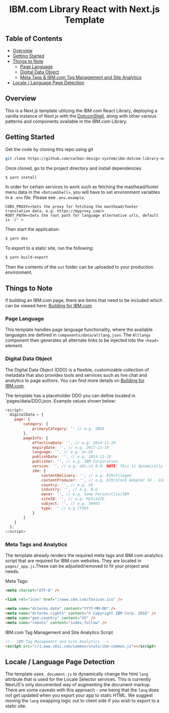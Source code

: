 <h1 align="center"> IBM.com Library React with Next.js Template</h1>

## Table of Contents

- [Overview](#overview)
- [Getting Started](#getting-started)
- [Things to Note](#things-to-note)
  - [Page Language](#page-language)
  - [Digital Data Object](#digital-data-object)
  - [Meta Tags & IBM.com Tag Management and Site Analytics](#meta-tags-and-analytics)
- [Locale / Language Page Detection](#locale--language-page-detection)

## Overview

This is a Next.js template utilizing the IBM.com React Library, deploying a vanilla instance of Next.js with the [DotcomShell](https://github.com/carbon-design-system/ibm-dotcom-library/blob/master/packages/react/src/components/DotcomShell/README.md),
along with other various patterns and components available in the IBM.com Library.

## Getting Started

Get the code by cloning this repo using git

```bash
git clone https://github.com/carbon-design-system/ibm-dotcom-library-nextjs-template.git
```

Once cloned, go to the project directory and install dependencies

```bash
$ yarn install
```

In order for certain services to work such as fetching the masthead/footer menu data in the `<DotcomShell>`, you will have to set environment variables in a `.env` file. Please see `.env.example`.

```
CORS_PROXY=<Sets the proxy for fetching the masthead/footer translation data, e.g. https://myproxy.com/>
ROOT_PATH=<Sets the root path for language alternative urls, default is '/' >
```

Then start the application:

```bash
$ yarn dev
```

To export to a static site, run the following:

```bash
$ yarn build-export
```

Then the contents of the `out` folder can be uploaded to your production environment.

## Things to Note

If building an IBM.com page, there are items that need to be included which can be viewed here: [Building for IBM.com](https://github.com/carbon-design-system/ibm-dotcom-library/blob/master/docs/building-for-ibm-dotcom.md)

### Page Language

This template handles page language functionality, where the available languages are defined in `components/data/altlang.json`. The `Altlangs` component then generates all alternate links to be injected into the `<head>` element.

### Digital Data Object

The Digital Data Object (DDO) is a flexible, customizable collection of metadata that also provides tools and services such as live chat and analytics to page authors. You can find more details on [Building for IBM.com](https://github.com/carbon-design-system/ibm-dotcom-library/blob/master/docs/building-for-ibm-dotcom.md).

The template has a placeholder DDO you can define located in `pages/data/DDO.json. Example values shown below:

```javascript
<script>
  digitalData = {
    page: {
        category: {
            primaryCategory: '' // e.g. SB03
        },
        pageInfo: {
            effectiveDate: '', // e.g. 2014-11-19
            expiryDate: '', // e.g. 2017-11-19
            language: '', // e.g. en-US
            publishDate: '', // e.g. 2014-11-19
            publisher: '', // e.g. IBM Corporation
            version: '', // e.g. dds.v1.0.0. NOTE: This is dynamically set by the IBM.com Library
            ibm: {
                contentDelivery: '', // e.g. ECM/Filegen
                contentProducer: '', // e.g. ECM/IConS Adopter 34 - GS83J2343G3H3ERG - 11/19/2014 05:14:02 PM
                country: '', // e.g. US
                industry: '', // e.g. B,U
                owner: '', // e.g. Some Person/City/IBM
                siteID: '', // e.g. MySiteID
                subject: '', // e.g. SW492
                type: '' // e.g CT305
            }
        }
    }
  };
</script>
```

### Meta Tags and Analytics

The template already renders the required meta tags and IBM.com analytics script that are required for IBM.com websites. They are located in `pages/_app.js`.These can be adjusted/removed to fit your project and needs.

Meta Tags:

```html
<meta charset="UTF-8" />

<link rel="icon" href="//www.ibm.com/favicon.ico" />

<meta name="dcterms.date" content="YYYY-MM-DD" />
<meta name="dcterms.rights" content="© Copyright IBM Corp. 2016" />
<meta name="geo.country" content="US" />
<meta name="robots" content="index,follow" />
```

IBM.com Tag Management and Site Analytics Script

```html
<!-- IBM Tag Management and Site Analytics -->
<script src="//1.www.s81c.com/common/stats/ibm-common.js"></script>
```

## Locale / Language Page Detection

The template uses `_document.js` to dynamically change the html `lang` attribute that is used for the Locale Selector services. This is currently NextJS's only documented way of augmenting the document markup. There are some caveats with this approach - one being that the `lang` does not get updated when you export your app to static HTML. We suggest moving the `lang` swapping logic out to client side if you wish to export to a static site.
